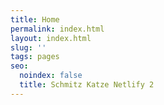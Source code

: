 ```yaml
---
title: Home
permalink: index.html
layout: index.html
slug: ''
tags: pages
seo:
  noindex: false
  title: Schmitz Katze Netlify 2
---
```



